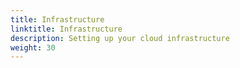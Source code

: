 ```yaml
---
title: Infrastructure
linktitle: Infrastructure
description: Setting up your cloud infrastructure
weight: 30
---
```


